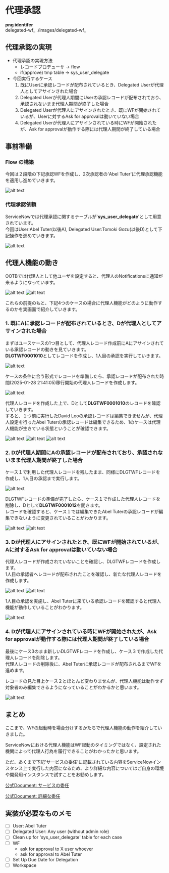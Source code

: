 # 代理承認

**png identifer**  
delegated-wf_
./images/delegated-wf_

## 代理承認の実現

- 代理承認の実現方法
  - レコードプロデューサ -> flow
  - if(approve) tmp table -> sys_user_delegate
- 今回実行するケース
  1. 既にUserに承認レコードが配布されているとき、Delegated Userが代理人としてアサインされた場合
  2. Delegated Userが代理人期間にUserの承認レコードが配布されており、承認されないまま代理人期間が終了した場合
  3. Delegated Userが代理人にアサインされたとき、既にWFが開始されているが、Userに対するAsk for approvalは動いていない場合
  4. Delegated Userが代理人にアサインされている時にWFが開始されたが、Ask for approvalが動作する際には代理人期間が終了している場合

## 事前準備

### Flow の構築

今回は２段階の下記承認WFを作成し、2次承認者の'Abel Tuter'に代理承認機能を適用し進めていきます。  

![alt text](./images/delegated-wf_image-11.png)

### 代理承認依頼

ServiceNowでは代理承認に関するテーブルが'**sys_user_delegate**'として用意されています。  
今回はUser:Abel Tuter(以後A), Delegated User:Tomoki Gozu(以後D)として下記操作を進めていきます。  

![alt text](./images/delegated-wf_image-12.png)

## 代理人機能の動き

OOTBでは代理人として他ユーザを設定すると、代理人のNotificationsに通知が来るようになっています。  

![alt text](./images/delegated-wf_image-7.png)
![alt text](./images/delegated-wf_image-3.png)

これらの前提のもと、下記4つのケースの場合に代理人機能がどのように動作するのかを実画面で紹介していきます。

### 1. 既にAに承認レコードが配布されているとき、Dが代理人としてアサインされた場合

まずはユースケースの1つ目として、代理人レコード作成前にAにアサインされている承認レコードの動きを見ていきます。  
**DLGTWF0001010**としてレコードを作成し、1人目の承認を実行していきます。  

![alt text](./images/delegated-wf_mage-14.png)

ケースの条件に合う形式でレコードを準備したら、承認レコードが配布された時間(2025-01-28 21:41:05)移行開始の代理人レコードを作成します。  

![alt text](./images/delegated-wf_image-15.png)

代理人レコードを作成した上で、Dとして**DLGTWF0001010**のレコードを確認していきます。  
すると、１つ前に実行したDavid Looの承認レコードは編集できませんが、代理人設定を行ったAbel Tuterの承認レコードは編集できるため、1のケースは代理人機能が生きている状態ということが確認できます。  

![alt text](./images/delegated-wf_image-16.png)
![alt text](./images/delegated-wf_image-17.png)
![alt text](./images/delegated-wf_image-18.png)

### 2. Dが代理人期間にAの承認レコードが配布されており、承認されないまま代理人期間が終了した場合

ケース１で利用した代理人レコードを残したまま、同様にDLGTWFレコードを作成し、1人目の承認まで実行します。  

![alt text](./images/delegated-wf_image-20.png)

DLGTWFレコードの準備が完了したら、ケース１で作成した代理人レコードを削除し、Dとして**DLGTWF0001012**を開きます。  
レコードを確認すると、ケース１では編集できたAbel Tuterの承認レコードが編集できないように変更されていることがわかります。  

![alt text](./images/delegated-wf_image-21.png)
![alt text](./images/delegated-wf_image-22.png)

### 3. Dが代理人にアサインされたとき、既にWFが開始されているが、Aに対するAsk for approvalは動いていない場合

代理人レコードが作成されていないことを確認し、DLGTWFレコードを作成します。  
1人目の承認者へレコードが配布されたことを確認し、新たな代理人レコードを作成します。  

![alt text](./images/delegated-wf_image-24.png)
![alt text](./images/delegated-wf_image-23.png)

1人目の承認を実施し、Abel Tuterに来ている承認レコードを確認すると代理人機能が動作していることがわかります。  

![alt text](./images/delegated-wf_image-25.png)

### 4. Dが代理人にアサインされている時にWFが開始されたが、Ask for approvalが動作する際には代理人期間が終了している場合

最後にケース3のまま新しいDLGTWFレコードを作成し、ケース３で作成した代理人レコードを削除します。  
代理人レコードの削除後に、Abel Tuterに承認レコードが配布されるまでWFを進めます。  

レコードの見た目上ケース２とほとんど変わりませんが、代理人機能は動作せず対象者のみ編集できるようになっていることがわかるかと思います。

![alt text](./images/delegated-wf_image-26.png)

## まとめ

ここまで、WFの起動時を場合分けするかたちで代理人機能の動作を紹介していきました。  

ServiceNowにおける代理人機能はWF起動のタイミングではなく、設定された機関によって代理人行為を履行できることがわかったかと思います。

ただ、あくまで下記'サービスの委任'に記載されている内容をServiceNowインスタンス上で実行した内容になるため、より詳細な内容についてはご自身の環境や開発用インスタンスで試すことをお勧めします。

[公式Document: サービスの委任](https://www.servicenow.com/docs/ja-JP/bundle/xanadu-servicenow-platform/page/use/employee-self-service/concept/c_ServiceDelegation.html)

[公式Document: 詳細な委任](https://www.servicenow.com/docs/csh?topicname=t_DelegateApprovalsTasks.html&version=latest)

## 実装が必要なものメモ

- [ ] User: Abel Tuter
- [ ] Delegated User: Any user (without admin role)
- [ ] Clean up for 'sys_user_delegate' table for each case
- [ ] WF
  - ask for approval to X user whoever
  - ask for approval to Abel Tuter
- [ ] Set Up Due Date for Delegation
- [ ] Workspace

